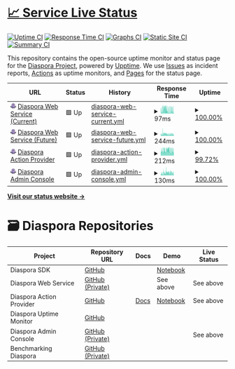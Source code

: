 # [📈 Service Live Status](https://haochenpan.github.io/diaspora-uptime-monitor)

[![Uptime CI](https://github.com/haochenpan/diaspora-uptime-monitor/workflows/Uptime%20CI/badge.svg)](https://github.com/haochenpan/diaspora-uptime-monitor/actions?query=workflow%3A%22Uptime+CI%22)
[![Response Time CI](https://github.com/haochenpan/diaspora-uptime-monitor/workflows/Response%20Time%20CI/badge.svg)](https://github.com/haochenpan/diaspora-uptime-monitor/actions?query=workflow%3A%22Response+Time+CI%22)
[![Graphs CI](https://github.com/haochenpan/diaspora-uptime-monitor/workflows/Graphs%20CI/badge.svg)](https://github.com/haochenpan/diaspora-uptime-monitor/actions?query=workflow%3A%22Graphs+CI%22)
[![Static Site CI](https://github.com/haochenpan/diaspora-uptime-monitor/workflows/Static%20Site%20CI/badge.svg)](https://github.com/haochenpan/diaspora-uptime-monitor/actions?query=workflow%3A%22Static+Site+CI%22)
[![Summary CI](https://github.com/haochenpan/diaspora-uptime-monitor/workflows/Summary%20CI/badge.svg)](https://github.com/haochenpan/diaspora-uptime-monitor/actions?query=workflow%3A%22Summary+CI%22)

This repository contains the open-source uptime monitor and status page for the [Diaspora Project](https://diaspora-project.github.io/), powered by [Upptime](https://github.com/upptime/upptime). We use [Issues](https://github.com/haochenpan/diaspora-uptime-monitor/issues) as incident reports, [Actions](https://github.com/haochenpan/diaspora-uptime-monitor/actions) as uptime monitors, and [Pages](https://haochenpan.github.io/diaspora-uptime-monitor) for the status page.

<!--start: status pages-->
<!-- This summary is generated by Upptime (https://github.com/upptime/upptime) -->
<!-- Do not edit this manually, your changes will be overwritten -->
<!-- prettier-ignore -->
| URL | Status | History | Response Time | Uptime |
| --- | ------ | ------- | ------------- | ------ |
| <img alt="" src="assets/octopus.png" height="13"> [Diaspora Web Service (Current)](http://3.220.110.101/) | 🟩 Up | [diaspora-web-service-current.yml](https://github.com/haochenpan/diaspora-uptime-monitor/commits/HEAD/history/diaspora-web-service-current.yml) | <details><summary><img alt="Response time graph" src="./graphs/diaspora-web-service-current/response-time-week.png" height="20"> 97ms</summary><br><a href="https://haochenpan.github.io/diaspora-uptime-monitor/history/diaspora-web-service-current"><img alt="Response time 97" src="https://img.shields.io/endpoint?url=https%3A%2F%2Fraw.githubusercontent.com%2Fhaochenpan%2Fdiaspora-uptime-monitor%2FHEAD%2Fapi%2Fdiaspora-web-service-current%2Fresponse-time.json"></a><br><a href="https://haochenpan.github.io/diaspora-uptime-monitor/history/diaspora-web-service-current"><img alt="24-hour response time 76" src="https://img.shields.io/endpoint?url=https%3A%2F%2Fraw.githubusercontent.com%2Fhaochenpan%2Fdiaspora-uptime-monitor%2FHEAD%2Fapi%2Fdiaspora-web-service-current%2Fresponse-time-day.json"></a><br><a href="https://haochenpan.github.io/diaspora-uptime-monitor/history/diaspora-web-service-current"><img alt="7-day response time 97" src="https://img.shields.io/endpoint?url=https%3A%2F%2Fraw.githubusercontent.com%2Fhaochenpan%2Fdiaspora-uptime-monitor%2FHEAD%2Fapi%2Fdiaspora-web-service-current%2Fresponse-time-week.json"></a><br><a href="https://haochenpan.github.io/diaspora-uptime-monitor/history/diaspora-web-service-current"><img alt="30-day response time 97" src="https://img.shields.io/endpoint?url=https%3A%2F%2Fraw.githubusercontent.com%2Fhaochenpan%2Fdiaspora-uptime-monitor%2FHEAD%2Fapi%2Fdiaspora-web-service-current%2Fresponse-time-month.json"></a><br><a href="https://haochenpan.github.io/diaspora-uptime-monitor/history/diaspora-web-service-current"><img alt="1-year response time 97" src="https://img.shields.io/endpoint?url=https%3A%2F%2Fraw.githubusercontent.com%2Fhaochenpan%2Fdiaspora-uptime-monitor%2FHEAD%2Fapi%2Fdiaspora-web-service-current%2Fresponse-time-year.json"></a></details> | <details><summary><a href="https://haochenpan.github.io/diaspora-uptime-monitor/history/diaspora-web-service-current">100.00%</a></summary><a href="https://haochenpan.github.io/diaspora-uptime-monitor/history/diaspora-web-service-current"><img alt="All-time uptime 100.00%" src="https://img.shields.io/endpoint?url=https%3A%2F%2Fraw.githubusercontent.com%2Fhaochenpan%2Fdiaspora-uptime-monitor%2FHEAD%2Fapi%2Fdiaspora-web-service-current%2Fuptime.json"></a><br><a href="https://haochenpan.github.io/diaspora-uptime-monitor/history/diaspora-web-service-current"><img alt="24-hour uptime 100.00%" src="https://img.shields.io/endpoint?url=https%3A%2F%2Fraw.githubusercontent.com%2Fhaochenpan%2Fdiaspora-uptime-monitor%2FHEAD%2Fapi%2Fdiaspora-web-service-current%2Fuptime-day.json"></a><br><a href="https://haochenpan.github.io/diaspora-uptime-monitor/history/diaspora-web-service-current"><img alt="7-day uptime 100.00%" src="https://img.shields.io/endpoint?url=https%3A%2F%2Fraw.githubusercontent.com%2Fhaochenpan%2Fdiaspora-uptime-monitor%2FHEAD%2Fapi%2Fdiaspora-web-service-current%2Fuptime-week.json"></a><br><a href="https://haochenpan.github.io/diaspora-uptime-monitor/history/diaspora-web-service-current"><img alt="30-day uptime 100.00%" src="https://img.shields.io/endpoint?url=https%3A%2F%2Fraw.githubusercontent.com%2Fhaochenpan%2Fdiaspora-uptime-monitor%2FHEAD%2Fapi%2Fdiaspora-web-service-current%2Fuptime-month.json"></a><br><a href="https://haochenpan.github.io/diaspora-uptime-monitor/history/diaspora-web-service-current"><img alt="1-year uptime 100.00%" src="https://img.shields.io/endpoint?url=https%3A%2F%2Fraw.githubusercontent.com%2Fhaochenpan%2Fdiaspora-uptime-monitor%2FHEAD%2Fapi%2Fdiaspora-web-service-current%2Fuptime-year.json"></a></details>
| <img alt="" src="assets/octopus.png" height="13"> [Diaspora Web Service (Future)](https://diaspora-web-service.ml22sevubfnks.us-east-1.cs.amazonlightsail.com/) | 🟩 Up | [diaspora-web-service-future.yml](https://github.com/haochenpan/diaspora-uptime-monitor/commits/HEAD/history/diaspora-web-service-future.yml) | <details><summary><img alt="Response time graph" src="./graphs/diaspora-web-service-future/response-time-week.png" height="20"> 244ms</summary><br><a href="https://haochenpan.github.io/diaspora-uptime-monitor/history/diaspora-web-service-future"><img alt="Response time 244" src="https://img.shields.io/endpoint?url=https%3A%2F%2Fraw.githubusercontent.com%2Fhaochenpan%2Fdiaspora-uptime-monitor%2FHEAD%2Fapi%2Fdiaspora-web-service-future%2Fresponse-time.json"></a><br><a href="https://haochenpan.github.io/diaspora-uptime-monitor/history/diaspora-web-service-future"><img alt="24-hour response time 207" src="https://img.shields.io/endpoint?url=https%3A%2F%2Fraw.githubusercontent.com%2Fhaochenpan%2Fdiaspora-uptime-monitor%2FHEAD%2Fapi%2Fdiaspora-web-service-future%2Fresponse-time-day.json"></a><br><a href="https://haochenpan.github.io/diaspora-uptime-monitor/history/diaspora-web-service-future"><img alt="7-day response time 244" src="https://img.shields.io/endpoint?url=https%3A%2F%2Fraw.githubusercontent.com%2Fhaochenpan%2Fdiaspora-uptime-monitor%2FHEAD%2Fapi%2Fdiaspora-web-service-future%2Fresponse-time-week.json"></a><br><a href="https://haochenpan.github.io/diaspora-uptime-monitor/history/diaspora-web-service-future"><img alt="30-day response time 244" src="https://img.shields.io/endpoint?url=https%3A%2F%2Fraw.githubusercontent.com%2Fhaochenpan%2Fdiaspora-uptime-monitor%2FHEAD%2Fapi%2Fdiaspora-web-service-future%2Fresponse-time-month.json"></a><br><a href="https://haochenpan.github.io/diaspora-uptime-monitor/history/diaspora-web-service-future"><img alt="1-year response time 244" src="https://img.shields.io/endpoint?url=https%3A%2F%2Fraw.githubusercontent.com%2Fhaochenpan%2Fdiaspora-uptime-monitor%2FHEAD%2Fapi%2Fdiaspora-web-service-future%2Fresponse-time-year.json"></a></details> | <details><summary><a href="https://haochenpan.github.io/diaspora-uptime-monitor/history/diaspora-web-service-future">100.00%</a></summary><a href="https://haochenpan.github.io/diaspora-uptime-monitor/history/diaspora-web-service-future"><img alt="All-time uptime 100.00%" src="https://img.shields.io/endpoint?url=https%3A%2F%2Fraw.githubusercontent.com%2Fhaochenpan%2Fdiaspora-uptime-monitor%2FHEAD%2Fapi%2Fdiaspora-web-service-future%2Fuptime.json"></a><br><a href="https://haochenpan.github.io/diaspora-uptime-monitor/history/diaspora-web-service-future"><img alt="24-hour uptime 100.00%" src="https://img.shields.io/endpoint?url=https%3A%2F%2Fraw.githubusercontent.com%2Fhaochenpan%2Fdiaspora-uptime-monitor%2FHEAD%2Fapi%2Fdiaspora-web-service-future%2Fuptime-day.json"></a><br><a href="https://haochenpan.github.io/diaspora-uptime-monitor/history/diaspora-web-service-future"><img alt="7-day uptime 100.00%" src="https://img.shields.io/endpoint?url=https%3A%2F%2Fraw.githubusercontent.com%2Fhaochenpan%2Fdiaspora-uptime-monitor%2FHEAD%2Fapi%2Fdiaspora-web-service-future%2Fuptime-week.json"></a><br><a href="https://haochenpan.github.io/diaspora-uptime-monitor/history/diaspora-web-service-future"><img alt="30-day uptime 100.00%" src="https://img.shields.io/endpoint?url=https%3A%2F%2Fraw.githubusercontent.com%2Fhaochenpan%2Fdiaspora-uptime-monitor%2FHEAD%2Fapi%2Fdiaspora-web-service-future%2Fuptime-month.json"></a><br><a href="https://haochenpan.github.io/diaspora-uptime-monitor/history/diaspora-web-service-future"><img alt="1-year uptime 100.00%" src="https://img.shields.io/endpoint?url=https%3A%2F%2Fraw.githubusercontent.com%2Fhaochenpan%2Fdiaspora-uptime-monitor%2FHEAD%2Fapi%2Fdiaspora-web-service-future%2Fuptime-year.json"></a></details>
| <img alt="" src="assets/octopus.png" height="13"> [Diaspora Action Provider](https://diaspora-action-provider.ml22sevubfnks.us-east-1.cs.amazonlightsail.com/) | 🟩 Up | [diaspora-action-provider.yml](https://github.com/haochenpan/diaspora-uptime-monitor/commits/HEAD/history/diaspora-action-provider.yml) | <details><summary><img alt="Response time graph" src="./graphs/diaspora-action-provider/response-time-week.png" height="20"> 212ms</summary><br><a href="https://haochenpan.github.io/diaspora-uptime-monitor/history/diaspora-action-provider"><img alt="Response time 212" src="https://img.shields.io/endpoint?url=https%3A%2F%2Fraw.githubusercontent.com%2Fhaochenpan%2Fdiaspora-uptime-monitor%2FHEAD%2Fapi%2Fdiaspora-action-provider%2Fresponse-time.json"></a><br><a href="https://haochenpan.github.io/diaspora-uptime-monitor/history/diaspora-action-provider"><img alt="24-hour response time 190" src="https://img.shields.io/endpoint?url=https%3A%2F%2Fraw.githubusercontent.com%2Fhaochenpan%2Fdiaspora-uptime-monitor%2FHEAD%2Fapi%2Fdiaspora-action-provider%2Fresponse-time-day.json"></a><br><a href="https://haochenpan.github.io/diaspora-uptime-monitor/history/diaspora-action-provider"><img alt="7-day response time 212" src="https://img.shields.io/endpoint?url=https%3A%2F%2Fraw.githubusercontent.com%2Fhaochenpan%2Fdiaspora-uptime-monitor%2FHEAD%2Fapi%2Fdiaspora-action-provider%2Fresponse-time-week.json"></a><br><a href="https://haochenpan.github.io/diaspora-uptime-monitor/history/diaspora-action-provider"><img alt="30-day response time 212" src="https://img.shields.io/endpoint?url=https%3A%2F%2Fraw.githubusercontent.com%2Fhaochenpan%2Fdiaspora-uptime-monitor%2FHEAD%2Fapi%2Fdiaspora-action-provider%2Fresponse-time-month.json"></a><br><a href="https://haochenpan.github.io/diaspora-uptime-monitor/history/diaspora-action-provider"><img alt="1-year response time 212" src="https://img.shields.io/endpoint?url=https%3A%2F%2Fraw.githubusercontent.com%2Fhaochenpan%2Fdiaspora-uptime-monitor%2FHEAD%2Fapi%2Fdiaspora-action-provider%2Fresponse-time-year.json"></a></details> | <details><summary><a href="https://haochenpan.github.io/diaspora-uptime-monitor/history/diaspora-action-provider">99.72%</a></summary><a href="https://haochenpan.github.io/diaspora-uptime-monitor/history/diaspora-action-provider"><img alt="All-time uptime 99.72%" src="https://img.shields.io/endpoint?url=https%3A%2F%2Fraw.githubusercontent.com%2Fhaochenpan%2Fdiaspora-uptime-monitor%2FHEAD%2Fapi%2Fdiaspora-action-provider%2Fuptime.json"></a><br><a href="https://haochenpan.github.io/diaspora-uptime-monitor/history/diaspora-action-provider"><img alt="24-hour uptime 100.00%" src="https://img.shields.io/endpoint?url=https%3A%2F%2Fraw.githubusercontent.com%2Fhaochenpan%2Fdiaspora-uptime-monitor%2FHEAD%2Fapi%2Fdiaspora-action-provider%2Fuptime-day.json"></a><br><a href="https://haochenpan.github.io/diaspora-uptime-monitor/history/diaspora-action-provider"><img alt="7-day uptime 99.72%" src="https://img.shields.io/endpoint?url=https%3A%2F%2Fraw.githubusercontent.com%2Fhaochenpan%2Fdiaspora-uptime-monitor%2FHEAD%2Fapi%2Fdiaspora-action-provider%2Fuptime-week.json"></a><br><a href="https://haochenpan.github.io/diaspora-uptime-monitor/history/diaspora-action-provider"><img alt="30-day uptime 99.72%" src="https://img.shields.io/endpoint?url=https%3A%2F%2Fraw.githubusercontent.com%2Fhaochenpan%2Fdiaspora-uptime-monitor%2FHEAD%2Fapi%2Fdiaspora-action-provider%2Fuptime-month.json"></a><br><a href="https://haochenpan.github.io/diaspora-uptime-monitor/history/diaspora-action-provider"><img alt="1-year uptime 99.72%" src="https://img.shields.io/endpoint?url=https%3A%2F%2Fraw.githubusercontent.com%2Fhaochenpan%2Fdiaspora-uptime-monitor%2FHEAD%2Fapi%2Fdiaspora-action-provider%2Fuptime-year.json"></a></details>
| <img alt="" src="assets/octopus.png" height="13"> [Diaspora Admin Console](http://100.27.155.7/) | 🟩 Up | [diaspora-admin-console.yml](https://github.com/haochenpan/diaspora-uptime-monitor/commits/HEAD/history/diaspora-admin-console.yml) | <details><summary><img alt="Response time graph" src="./graphs/diaspora-admin-console/response-time-week.png" height="20"> 130ms</summary><br><a href="https://haochenpan.github.io/diaspora-uptime-monitor/history/diaspora-admin-console"><img alt="Response time 130" src="https://img.shields.io/endpoint?url=https%3A%2F%2Fraw.githubusercontent.com%2Fhaochenpan%2Fdiaspora-uptime-monitor%2FHEAD%2Fapi%2Fdiaspora-admin-console%2Fresponse-time.json"></a><br><a href="https://haochenpan.github.io/diaspora-uptime-monitor/history/diaspora-admin-console"><img alt="24-hour response time 107" src="https://img.shields.io/endpoint?url=https%3A%2F%2Fraw.githubusercontent.com%2Fhaochenpan%2Fdiaspora-uptime-monitor%2FHEAD%2Fapi%2Fdiaspora-admin-console%2Fresponse-time-day.json"></a><br><a href="https://haochenpan.github.io/diaspora-uptime-monitor/history/diaspora-admin-console"><img alt="7-day response time 130" src="https://img.shields.io/endpoint?url=https%3A%2F%2Fraw.githubusercontent.com%2Fhaochenpan%2Fdiaspora-uptime-monitor%2FHEAD%2Fapi%2Fdiaspora-admin-console%2Fresponse-time-week.json"></a><br><a href="https://haochenpan.github.io/diaspora-uptime-monitor/history/diaspora-admin-console"><img alt="30-day response time 130" src="https://img.shields.io/endpoint?url=https%3A%2F%2Fraw.githubusercontent.com%2Fhaochenpan%2Fdiaspora-uptime-monitor%2FHEAD%2Fapi%2Fdiaspora-admin-console%2Fresponse-time-month.json"></a><br><a href="https://haochenpan.github.io/diaspora-uptime-monitor/history/diaspora-admin-console"><img alt="1-year response time 130" src="https://img.shields.io/endpoint?url=https%3A%2F%2Fraw.githubusercontent.com%2Fhaochenpan%2Fdiaspora-uptime-monitor%2FHEAD%2Fapi%2Fdiaspora-admin-console%2Fresponse-time-year.json"></a></details> | <details><summary><a href="https://haochenpan.github.io/diaspora-uptime-monitor/history/diaspora-admin-console">100.00%</a></summary><a href="https://haochenpan.github.io/diaspora-uptime-monitor/history/diaspora-admin-console"><img alt="All-time uptime 100.00%" src="https://img.shields.io/endpoint?url=https%3A%2F%2Fraw.githubusercontent.com%2Fhaochenpan%2Fdiaspora-uptime-monitor%2FHEAD%2Fapi%2Fdiaspora-admin-console%2Fuptime.json"></a><br><a href="https://haochenpan.github.io/diaspora-uptime-monitor/history/diaspora-admin-console"><img alt="24-hour uptime 100.00%" src="https://img.shields.io/endpoint?url=https%3A%2F%2Fraw.githubusercontent.com%2Fhaochenpan%2Fdiaspora-uptime-monitor%2FHEAD%2Fapi%2Fdiaspora-admin-console%2Fuptime-day.json"></a><br><a href="https://haochenpan.github.io/diaspora-uptime-monitor/history/diaspora-admin-console"><img alt="7-day uptime 100.00%" src="https://img.shields.io/endpoint?url=https%3A%2F%2Fraw.githubusercontent.com%2Fhaochenpan%2Fdiaspora-uptime-monitor%2FHEAD%2Fapi%2Fdiaspora-admin-console%2Fuptime-week.json"></a><br><a href="https://haochenpan.github.io/diaspora-uptime-monitor/history/diaspora-admin-console"><img alt="30-day uptime 100.00%" src="https://img.shields.io/endpoint?url=https%3A%2F%2Fraw.githubusercontent.com%2Fhaochenpan%2Fdiaspora-uptime-monitor%2FHEAD%2Fapi%2Fdiaspora-admin-console%2Fuptime-month.json"></a><br><a href="https://haochenpan.github.io/diaspora-uptime-monitor/history/diaspora-admin-console"><img alt="1-year uptime 100.00%" src="https://img.shields.io/endpoint?url=https%3A%2F%2Fraw.githubusercontent.com%2Fhaochenpan%2Fdiaspora-uptime-monitor%2FHEAD%2Fapi%2Fdiaspora-admin-console%2Fuptime-year.json"></a></details>

<!--end: status pages-->

[**Visit our status website →**](https://haochenpan.github.io/diaspora-uptime-monitor)

# 🗃️ Diaspora Repositories

| Project                  | Repository URL                                                   | Docs                                              | Demo                                                                               | Live Status |
| ------------------------ | ---------------------------------------------------------------- | ------------------------------------------------- | ---------------------------------------------------------------------------------- | ----------- |
| Diaspora SDK             | [GitHub](github.com/globus-labs/diaspora-event-sdk)              |                                                   | [Notebook](github.com/globus-labs/diaspora-event-sdk/blob/main/DiasporaDemo.ipynb) |             |
| Diaspora Web Service     | [GitHub (Private)](github.com/globus-labs/diaspora-web-service)  |                                                   | See above                                                                          | See above   |
| Diaspora Action Provider | [GitHub](github.com/globus-labs/diaspora-action-provider)        | [Docs](labs.globus.org/diaspora-action-provider/) | [Notebook](github.com/globus-labs/diaspora-action-provider/tree/main/examples)     | See above   |
| Diaspora Uptime Monitor  | [GitHub](github.com/haochenpan/diaspora-uptime-monitor)          |                                                   |                                                                                    |             |
| Diaspora Admin Console   | [GitHub (Private)](github.com/haochenpan/kui-lightsail-compose)  |                                                   |                                                                                    | See above   |
| Benchmarking Diaspora    | [GitHub (Private)](github.com/globus-labs/benchmarking-diaspora) |                                                   |                                                                                    |             |
